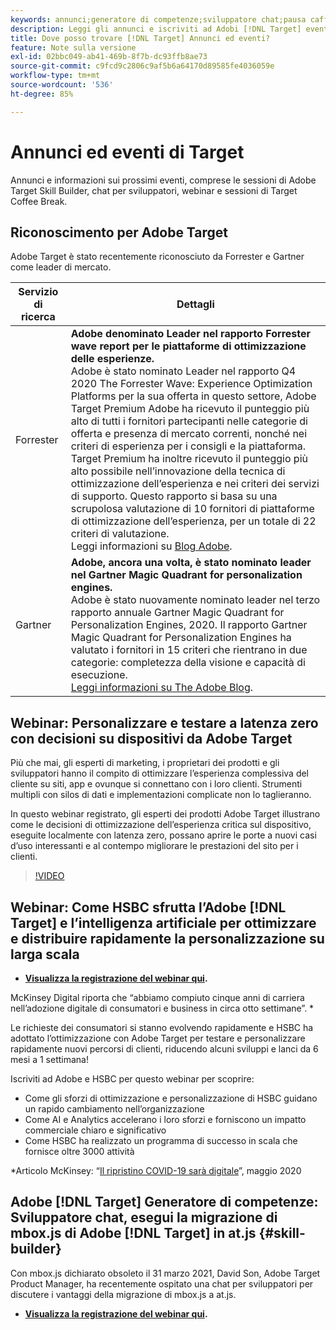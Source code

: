 ```yaml
---
keywords: annunci;generatore di competenze;sviluppatore chat;pausa caffè;eventi;forrester;gartner;webinar
description: Leggi gli annunci e iscriviti ad Adobi [!DNL Target] eventi, tra cui sessioni di Skills Builder, chat per sviluppatori e product manager, webinar e altro ancora.
title: Dove posso trovare [!DNL Target] Annunci ed eventi?
feature: Note sulla versione
exl-id: 02bbc049-ab41-469b-8f7b-dc93ffb8ae73
source-git-commit: c9fcd9c2806c9af5b6a64170d89585fe4036059e
workflow-type: tm+mt
source-wordcount: '536'
ht-degree: 85%

---
```


# Annunci ed eventi di Target

Annunci e informazioni sui prossimi eventi, comprese le sessioni di Adobe Target Skill Builder, chat per sviluppatori, webinar e sessioni di Target Coffee Break.

## Riconoscimento per Adobe Target

Adobe Target è stato recentemente riconosciuto da Forrester e Gartner come leader di mercato.

| Servizio di ricerca | Dettagli |
| --- | --- |
| Forrester | **Adobe denominato Leader nel rapporto Forrester wave report per le piattaforme di ottimizzazione delle esperienze.**<br> Adobe è stato nominato Leader nel rapporto Q4 2020 The Forrester Wave: Experience Optimization Platforms per la sua offerta in questo settore, Adobe Target Premium Adobe ha ricevuto il punteggio più alto di tutti i fornitori partecipanti nelle categorie di offerta e presenza di mercato correnti, nonché nei criteri di esperienza per i consigli e la piattaforma. Target Premium ha inoltre ricevuto il punteggio più alto possibile nell’innovazione della tecnica di ottimizzazione dell’esperienza e nei criteri dei servizi di supporto. Questo rapporto si basa su una scrupolosa valutazione di 10 fornitori di piattaforme di ottimizzazione dell’esperienza, per un totale di 22 criteri di valutazione.<br>Leggi informazioni su [Blog Adobe](https://blog.adobe.com/en/2020/11/24/adobe-named-leader-in-forrester-wave-report-experience-optimization-platforms.html). |
| Gartner | **Adobe, ancora una volta, è stato nominato leader nel Gartner Magic Quadrant for personalization engines.**<br> Adobe è stato nuovamente nominato leader nel terzo rapporto annuale Gartner Magic Quadrant for Personalization Engines, 2020. Il rapporto Gartner Magic Quadrant for Personalization Engines ha valutato i fornitori in 15 criteri che rientrano in due categorie: completezza della visione e capacità di esecuzione.<br>[Leggi informazioni su The Adobe Blog](https://theblog.adobe.com/adobe-again-named-leader-in-gartner-magic-quadrant-for-personalization-engines/). |

## Webinar: Personalizzare e testare a latenza zero con decisioni su dispositivi da Adobe Target

Più che mai, gli esperti di marketing, i proprietari dei prodotti e gli sviluppatori hanno il compito di ottimizzare l’esperienza complessiva del cliente su siti, app e ovunque si connettano con i loro clienti. Strumenti multipli con silos di dati e implementazioni complicate non lo taglieranno.

In questo webinar registrato, gli esperti dei prodotti Adobe Target illustrano come le decisioni di ottimizzazione dell’esperienza critica sul dispositivo, eseguite localmente con latenza zero, possano aprire le porte a nuovi casi d’uso interessanti e al contempo migliorare le prestazioni del sito per i clienti.

>[!VIDEO](https://video.tv.adobe.com/v/328148)

## Webinar: Come HSBC sfrutta l’Adobe [!DNL Target] e l’intelligenza artificiale per ottimizzare e distribuire rapidamente la personalizzazione su larga scala

* **[Visualizza la registrazione del webinar qui](https://seminars.adobeconnect.com/ps4ozlg7qfdy/?proto=true).**

McKinsey Digital riporta che “abbiamo compiuto cinque anni di carriera nell’adozione digitale di consumatori e business in circa otto settimane”. *

Le richieste dei consumatori si stanno evolvendo rapidamente e HSBC ha adottato l’ottimizzazione con Adobe Target per testare e personalizzare rapidamente nuovi percorsi di clienti, riducendo alcuni sviluppi e lanci da 6 mesi a 1 settimana!

Iscriviti ad Adobe e HSBC per questo webinar per scoprire:

* Come gli sforzi di ottimizzazione e personalizzazione di HSBC guidano un rapido cambiamento nell’organizzazione
* Come AI e Analytics accelerano i loro sforzi e forniscono un impatto commerciale chiaro e significativo
* Come HSBC ha realizzato un programma di successo in scala che fornisce oltre 3000 attività

*Articolo McKinsey: “[Il ripristino COVID-19 sarà digitale](https://www.mckinsey.com/business-functions/mckinsey-digital/our-insights/the-covid-19-recovery-will-be-digital-a-plan-for-the-first-90-days#)”, maggio 2020

## Adobe [!DNL Target] Generatore di competenze: Sviluppatore chat, esegui la migrazione di mbox.js di Adobe [!DNL Target] in at.js {#skill-builder}

Con mbox.js dichiarato obsoleto il 31 marzo 2021, David Son, Adobe Target Product Manager, ha recentemente ospitato una chat per sviluppatori per discutere i vantaggi della migrazione di mbox.js a at.js.

* **[Visualizza la registrazione del webinar qui](https://seminars.adobeconnect.com/ptdo6mfo6qn6/?proto=true).**
